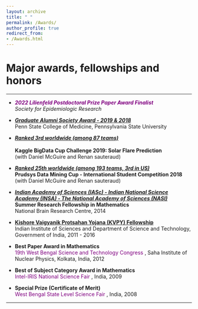 ```yaml
---
layout: archive
title: " "
permalink: /Awards/
author_profile: true
redirect_from: 
- /Awards.html
---
```


# Major awards, fellowships and honors

---

* <span style="text-align: justify">  <span style ="color:purple"> **_2022 Lilienfeld Postdoctoral Prize Paper Award Finalist_** </span> 
 <br/> _Society for Epidemiologic Research_ </span>

* <span style="text-align: justify">  <span style ="color:purple">[**_Graduate Alumni Society Award - 2019 & 2018_**](https://pennstatehealthnews.org/topics/retreat-provides-networking-opportunity-for-graduate-students-faculty/?utm_source=email&utm_campaign=Retreat)</span>
<br/> Penn State College of Medicine, Pennsylvania State University </span>

* <span style="text-align: justify"> <span style ="color:purple">[**_Ranked 3rd worldwide (among 87 teams)_**](https://www.kaggle.com/c/bigdata2019-flare-prediction/discussion/107189#latest-616257)</span>  
<br/> **Kaggle BigData Cup Challenge 2019: Solar Flare Prediction**
<br/> (with Daniel McGuire and Renan sauteraud) </span>

* <span style="text-align: justify"> <span style ="color:purple">[**_Ranked 25th worldwide (among 193 teams, 3rd in US)_**](https://www.data-mining-cup.com/dmc-2018/)</span> 
<br/> **Prudsys Data Mining Cup - International Student Competition 2018**
<br/> (with Daniel McGuire and Renan sauteraud) </span>

* <span style="text-align: justify"> <span style ="color:purple">[**_Indian Academy of Sciences (IASc) - Indian National Science Academy (INSA) - The National Academy of Sciences (NASI)_**](http://www.nbrc.ac.in/newweb/research/groups/nandini-chatterjee-singh)</span>
<br/> **Summer Research Fellowship in Mathematics** 
<br/>  National Brain Research Centre</span>, 2014 

* <span style="text-align: justify"> <span style ="color:purple">[**Kishore Vaigyanik Protsahan Yojana (KVPY) Fellowship**](http://www.kvpy.iisc.ernet.in/main/index.htm)</span>
<br/> Indian Institute of Sciences and Department of Science and Technology, Government of India, 2011 - 2016 </span>

* <span style="text-align: justify"> **Best Paper Award in Mathematics**
<br/> <span style ="color:purple"> 19th West Bengal Science and Technology Congress </span>, Saha Institute of Nuclear Physics, Kolkata, India, 2012 </span>

* <span style="text-align: justify"> **Best of Subject Category Award in Mathematics** 
<br/> <span style ="color:purple"> Intel-IRIS National Science Fair </span>, India, 2009 </span>

* <span style="text-align: justify"> **Special Prize (Certificate of Merit)** 
<br/> <span style ="color:purple"> West Bengal State Level Science Fair </span>, India, 2008 </span>

---

